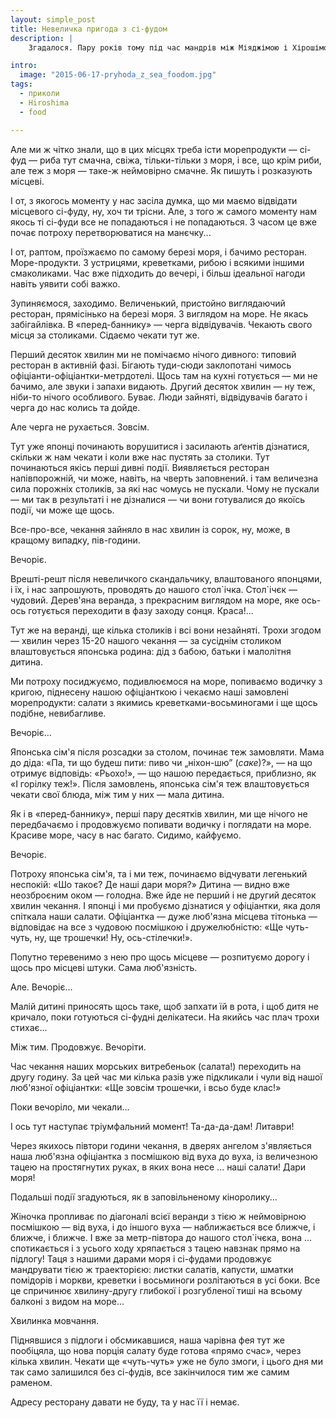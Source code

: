 ```yaml
---
layout: simple_post
title: Невеличка пригода з сі-фудом
description: |
    Згадалося. Пару років тому під час мандрів між Міяджімою і Хірошімою, ми кілька днів їздили туди-сюди вздовж моря. Будучи весь час близенько від моря, нас посіла думка відвідати місцевих морепродуктів, але в плані їжі якось все натрапляли  на придорожні харчевні  — рамени з концентратів — чи щось подібне.

intro:
  image: "2015-06-17-pryhoda_z_sea_foodom.jpg"
tags:
  - приколи
  - Hiroshima
  - food

---
```



Але ми ж чітко знали, що в цих місцях треба істи морепродукти — сі-фуд — риба тут смачна, свіжа, тільки-тільки з моря, і все, що крім риби, але теж з моря — таке-ж неймовірно смачне. Як пишуть і розказують місцеві.

І от, з якогось моменту у нас засіла думка, що ми маємо відвідати місцевого сі-фуду, ну, хоч ти трісни. Але, з того ж самого моменту нам якось ті сі-фуди все не попадаються і не попадаються. З часом це вже почає потроху перетворюватися на манєчку...

І от, раптом, проїзжаємо по самому березі моря, і бачимо ресторан. Море-продукти. З устрицями, креветками, рибою і всякими іншими смаколиками. Час вже підходить до вечері, і більш ідеальної нагоди навіть уявити собі важко.

Зупиняємося, заходимо. Величенький, пристойно виглядаючий ресторан, прямісінько на березі моря. З виглядом на море. Не якась забігайлівка. В «перед-баннику» — черга відвідувачів. Чекають свого місця за столиками. Сідаємо чекати тут же.

Перший десяток хвилин ми не помічаємо нічого дивного: типовий ресторан в активній фазі. Бігають туди-сюди заклопотані чимось офіціанти-офіціантки-метрдотелі. Щось там на кухні готується — ми не бачимо, але звуки і запахи видають. Другий десяток хвилин — ну теж, ніби-то нічого особливого. Буває. Люди зайняті, відвідувачів багато і черга до нас колись та дойде.

Але черга не рухається. Зовсім. 

Тут уже японці починають ворушитися і засилають аґентів дізнатися, скільки ж нам чекати і коли вже нас пустять за столики. Тут починаються якісь перші дивні події. Виявляється ресторан напівпорожній, чи може, навіть, на чверть заповнений. і там величезна сила порожніх столиків, за які нас чомусь не пускали. Чому не пускали — ми так в результаті і не дізналися — чи вони готувалися до якоїсь події, чи може ще щось. 

Все-про-все, чекання зайняло в нас хвилин із сорок, ну, може, в кращому випадку, пів-години. 

Вечоріє.

Врешті-решт після невеличкого скандальчику, влаштованого японцями, і їх, і нас запрошують, проводять до нашого стол\`ічка. Стол\`ічєк — чудовий. Дерев'яна веранда, з прекрасним виглядом на море, яке ось-ось готується переходити в фазу заходу сонця. Краса!...

Тут же на веранді, ще кілька столиків і всі вони незайняті. Трохи згодом — хвилин через 15-20 нашого чекання — за сусіднім столиком влаштовується японська родина: дід з бабою, батьки і малолітня дитина. 

Ми потроху посиджуємо, подивлюємося на море, попиваємо водичку з кригою, піднесену нашою офіціанткою і чекаємо наші замовлені морепродукти: салати з якимись креветками-восьминогами і ще щось подібне, невибагливе.

Вечоріє...

Японська сім'я після розсадки за столом, починає теж замовляти. Мама до діда: «Па, ти що будеш пити: пиво чи „ніхон-шю” (*саке*)?», — на що отримує відповідь: «Рьохо!», — що нашою передається, приблизно, як «І горілку теж!». Після замовлень, японська сім'я теж влаштовується чекати свої блюда, між тим у них — мала дитина.

Як і в «перед-баннику», перші пару десятків хвилин, ми ще нічого не передбачаємо і продовжуємо попивати водичку і поглядати на море. Красиве море, часу в нас багато. Сидимо, кайфуємо. 

Вечоріє. 

Потроху японська сім'я, та і ми теж, починаємо відчувати легенький неспокій: «Шо такоє? Де наші дари моря?» Дитина — видно вже неозброєним оком — голодна. Вже йде не перший і  не другий десяток хвилин чекання. І японці і ми пробуємо дізнатися у офіціантки, яка доля спіткала наши салати. Офіціантка — дуже люб'язна місцева тітонька — відповідає на все з чудовою посмішкою і дружелюбністю: «Ще чуть-чуть, ну, ще трошечки! Ну, ось-стілечки!». 

Попутно теревенимо з нею про щось місцеве — розпитуємо дорогу і щось  про місцеві штуки. Сама люб'язність. 

Але. Вечоріє... 

Малій дитині приносять щось таке, щоб запхати їй в рота, і щоб дитя не кричало, поки готуються сі-фудні делікатеси. На якийсь час плач трохи стихає...

Між тим. Продовжує. Вечоріти. 

Час чекання наших морських витребеньок (салата!) переходить на другу годину. За цей час ми кілька разів уже підкликали і чули від нашої люб'язної офіціантки: «Ще зовсім трошечки, і всьо буде клас!»

Поки вечоріло, ми чекали... 

І ось тут наступає тріумфальний момент!  Та-да-да-дам! Литаври!

Через якихось півтори години чекання, в дверях ангелом з'являється наша люб'язна офіціантка з посмішкою від вуха до вуха, із величезною тацею на простягнутих руках, в яких вона несе ... наші салати!  Дари моря!

Подальші події згадуються, як в заповільненому кіноролику... 

Жіночка пропливає по діагоналі всієї веранди з тією ж неймовірною посмішкою — від вуха, і до іншого вуха — наближається все ближче, і ближче, і ближче. І вже за метр-півтора до нашого стол`ічєка, вона ... спотикається і з усього ходу хряпається з тацею навзнак прямо на підлогу! Таця з нашими дарами моря і сі-фудами продовжує мандрувати тією ж траекторією: листки салатів, капусти, шматки помідорів і моркви, креветки і восьминоги розлітаються в усі боки. Все це спричинює хвилину-другу глибокої і розгубленої тиші на всьому балконі з видом на море... 

Хвилинка мовчання.

Піднявшися з підлоги і обсмикавшися, наша чарівна фея тут же пообіцяла, що нова порція салату буде готова «прямо счас», через кілька хвилин.  Чекати ще «чуть-чуть» уже не було змоги, і цього дня ми так само залишился без сі-фудів, все закінчилося тим же самим раменом.

Адресу ресторану давати не буду, та у нас її і немає.





